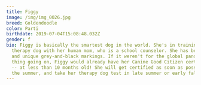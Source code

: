 ```yaml
---
title: Figgy
image: /img/img_0026.jpg
breed: Goldendoodle
color: Parti
birthdate: 2019-07-04T15:08:48.032Z
gender: f
bio: Figgy is basically the smartest dog in the world. She's in training to be a
  therapy dog with her human mom, who is a school counselor. She has beautiful
  and unique grey-and-black markings. If it weren't for the global pandemic
  thing going on, Figgy would already have her Canine Good Citizen certification
  -- at less than 10 months old! She will get certified as soon as possible over
  the summer, and take her therapy dog test in late summer or early fall.
---
```

